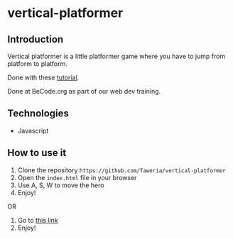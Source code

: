 # vertical-platformer

## Introduction
Vertical platformer is a little platformer game where you have to jump from platform to platform.

Done with these [tutorial](https://www.youtube.com/watch?v=rTVoyWu8r6g). 

Done at BeCode.org as part of our web dev training.

## Technologies

- Javascript

## How to use it

1. Clone the repository `https://github.com/Taweria/vertical-platformer`
2. Open the `index.html` file in your browser
3. Use A, S, W to move the hero
4. Enjoy!

OR 

1. Go to [this link](https://taweria.github.io/vertical-platformer/)
2. Enjoy!



